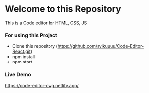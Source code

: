 # Welcome to this Repository

This is a Code editor for HTML, CSS, JS

### For using this Project
- Clone this repository (https://github.com/avikuuuu/Code-Editor-React.git)
- npm install
- npm start


### Live Demo 

https://code-editor-cwg.netlify.app/

